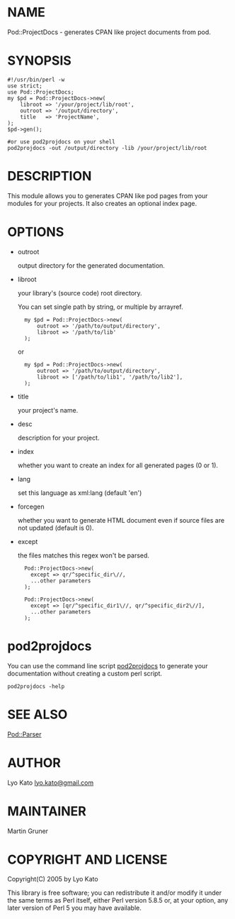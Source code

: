 # NAME

Pod::ProjectDocs - generates CPAN like project documents from pod.

# SYNOPSIS

    #!/usr/bin/perl -w
    use strict;
    use Pod::ProjectDocs;
    my $pd = Pod::ProjectDocs->new(
        libroot => '/your/project/lib/root',
        outroot => '/output/directory',
        title   => 'ProjectName',
    );
    $pd->gen();

    #or use pod2projdocs on your shell
    pod2projdocs -out /output/directory -lib /your/project/lib/root

# DESCRIPTION

This module allows you to generates CPAN like pod pages from your modules
for your projects. It also creates an optional index page.

# OPTIONS

- outroot

    output directory for the generated documentation.

- libroot

    your library's (source code) root directory.

    You can set single path by string, or multiple by arrayref.

        my $pd = Pod::ProjectDocs->new(
            outroot => '/path/to/output/directory',
            libroot => '/path/to/lib'
        );

    or

        my $pd = Pod::ProjectDocs->new(
            outroot => '/path/to/output/directory',
            libroot => ['/path/to/lib1', '/path/to/lib2'],
        );

- title

    your project's name.

- desc

    description for your project.

- index

    whether you want to create an index for all generated pages (0 or 1).

- lang

    set this language as xml:lang (default 'en')

- forcegen

    whether you want to generate HTML document even if source files are not updated (default is 0).

- except

    the files matches this regex won't be parsed.

        Pod::ProjectDocs->new(
          except => qr/^specific_dir\//,
          ...other parameters
        );

        Pod::ProjectDocs->new(
          except => [qr/^specific_dir1\//, qr/^specific_dir2\//],
          ...other parameters
        );

# pod2projdocs

You can use the command line script [pod2projdocs](https://metacpan.org/pod/pod2projdocs) to generate your documentation
without creating a custom perl script.

    pod2projdocs -help

# SEE ALSO

[Pod::Parser](https://metacpan.org/pod/Pod::Parser)

# AUTHOR

Lyo Kato <lyo.kato@gmail.com>

# MAINTAINER

Martin Gruner

# COPYRIGHT AND LICENSE

Copyright(C) 2005 by Lyo Kato

This library is free software; you can redistribute it and/or modify
it under the same terms as Perl itself, either Perl version 5.8.5 or,
at your option, any later version of Perl 5 you may have available.
